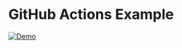# GitHub Actions Example

[![Demo](https://github.com/backpaper0/github-actions-example/workflows/Demo/badge.svg)](https://github.com/backpaper0/github-actions-example/actions?query=workflow%3ADemo)
